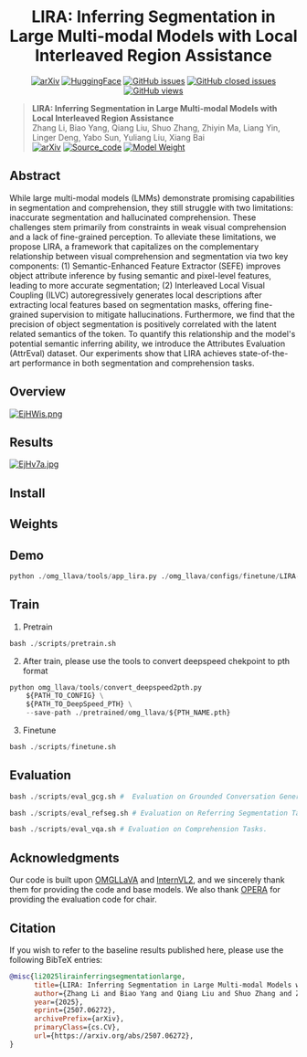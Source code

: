 <div align="center" xmlns="http://www.w3.org/1999/html">
<h1 align="center">
LIRA: Inferring Segmentation in Large Multi-modal Models with Local Interleaved Region Assistance
</h1>

[![arXiv](https://img.shields.io/badge/Arxiv-LIRA-b31b1b.svg?logo=arXiv)](https://arxiv.org/abs/2507.06272)
[![HuggingFace](https://img.shields.io/badge/HuggingFace-black.svg?logo=HuggingFace)](https://huggingface.co/echo840/LIRA)
[![GitHub issues](https://img.shields.io/github/issues/echo840/LIRA?color=critical&label=Issues)](https://github.com/echo840/LIRA/issues?q=is%3Aopen+is%3Aissue)
[![GitHub closed issues](https://img.shields.io/github/issues-closed/echo840/LIRA?color=success&label=Issues)](https://github.com/echo840/LIRA/issues?q=is%3Aissue+is%3Aclosed)
[![GitHub views](https://komarev.com/ghpvc/?username=echo840&repo=LIRA&color=brightgreen&label=Views)](https://github.com/echo840/LIRA)
</div>


> **LIRA: Inferring Segmentation in Large Multi-modal Models with Local Interleaved Region Assistance**<br>
> Zhang Li, Biao Yang, Qiang Liu, Shuo Zhang, Zhiyin Ma, Liang Yin, Linger Deng, Yabo Sun, Yuliang Liu, Xiang Bai <br>
[![arXiv](https://img.shields.io/badge/Arxiv-b31b1b.svg?logo=arXiv)](https://arxiv.org/abs/2507.06272) 
[![Source_code](https://img.shields.io/badge/Code-Available-white)](README.md)
[![Model Weight](https://img.shields.io/badge/HuggingFace-gray)](https://huggingface.co/echo840/LIRA)


## Abstract
While large multi-modal models (LMMs) demonstrate promising capabilities in segmentation and comprehension, they still struggle with two limitations: inaccurate segmentation and hallucinated comprehension. These challenges stem primarily from constraints in weak visual comprehension and a lack of fine-grained perception. To alleviate these limitations, we propose LIRA, a framework that capitalizes on the complementary relationship between visual comprehension and segmentation via two key components: (1) Semantic-Enhanced Feature Extractor (SEFE) improves object attribute inference by fusing semantic and pixel-level features, leading to more accurate segmentation; (2) Interleaved Local Visual Coupling (ILVC) autoregressively generates local descriptions after extracting local features based on segmentation masks, offering fine-grained supervision to mitigate hallucinations. Furthermore, we find that the precision of object segmentation is positively correlated with the latent related semantics of the <seg> token. To quantify this relationship and the model's potential semantic inferring ability, we introduce the Attributes Evaluation (AttrEval) dataset. Our experiments show that LIRA achieves state-of-the-art performance in both segmentation and comprehension tasks.


## Overview
<a href="https://zimgs.com/i/EjHWis"><img src="https://v1.ax1x.com/2025/09/26/EjHWis.png" alt="EjHWis.png" border="0" /></a>


## Results
<a href="https://zimgs.com/i/EjHv7a"><img src="https://v1.ax1x.com/2025/09/26/EjHv7a.jpg" alt="EjHv7a.jpg" border="0" /></a>



## Install



## Weights


## Demo
```python 
python ./omg_llava/tools/app_lira.py ./omg_llava/configs/finetune/LIRA-2B.py ./model_weight/LIRA-2B.pth
```

## Train

1. Pretrain
```python 
bash ./scripts/pretrain.sh 
```

2. After train, please use the tools to convert deepspeed chekpoint to pth format
```python 
python omg_llava/tools/convert_deepspeed2pth.py
    ${PATH_TO_CONFIG} \
    ${PATH_TO_DeepSpeed_PTH} \
    --save-path ./pretrained/omg_llava/${PTH_NAME.pth}
```

3. Finetune
```python 
bash ./scripts/finetune.sh
```


## Evaluation
```python 
bash ./scripts/eval_gcg.sh #  Evaluation on Grounded Conversation Generation Tasks.

bash ./scripts/eval_refseg.sh # Evaluation on Referring Segmentation Tasks.

bash ./scripts/eval_vqa.sh # Evaluation on Comprehension Tasks.
```


## Acknowledgments
Our code is built upon [OMGLLaVA](https://github.com/lxtGH/OMG-Seg) and [InternVL2](https://github.com/OpenGVLab/InternVL), and we sincerely thank them for providing the code and base models. We also thank [OPERA](https://github.com/shikiw/OPERA) for providing the evaluation code for chair.


## Citation
If you wish to refer to the baseline results published here, please use the following BibTeX entries:
```BibTeX
@misc{li2025lirainferringsegmentationlarge,
      title={LIRA: Inferring Segmentation in Large Multi-modal Models with Local Interleaved Region Assistance}, 
      author={Zhang Li and Biao Yang and Qiang Liu and Shuo Zhang and Zhiyin Ma and Liang Yin and Linger Deng and Yabo Sun and Yuliang Liu and Xiang Bai},
      year={2025},
      eprint={2507.06272},
      archivePrefix={arXiv},
      primaryClass={cs.CV},
      url={https://arxiv.org/abs/2507.06272}, 
}
```

